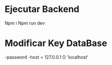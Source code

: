 # Ejecutar Backend

Npm i
Npm run dev

# Modificar Key DataBase

-password
-host = 127.0.0.1 O 'localhost'
